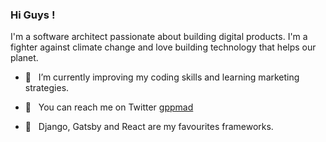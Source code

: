 ### Hi Guys ! 

I'm a software architect passionate about building digital products. I'm a fighter against climate change and love building technology that helps our planet.

- 🌱  &nbsp; I’m currently improving my coding skills and learning marketing strategies.

- 💬  &nbsp; You can reach me on Twitter [gppmad](https://twitter.com/gppmad) 

- 🧰 &nbsp; Django, Gatsby and React are my favourites frameworks. 


